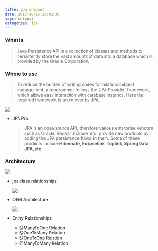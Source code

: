 ```yaml
---
title: jpa snippet
date: 2017-10-16 20:01:30
tags: snippet
categories: jpa
---
```


### What is

> Java Persistence API is a collection of classes and methods to persistently store the vast amounts of data into a database which is provided by the Oracle Corporation.

### Where to use

> To reduce the burden of writing codes for relational object management, a programmer follows the ‘JPA Provider’ framework, which allows easy interaction with database instance. Here the required framework is taken over by JPA.

![](https://www.tutorialspoint.com/jpa/images/jpa_provider.png)

- JPA Pro
  
  > JPA is an open source API, therefore various enterprise vendors such as Oracle, Redhat, Eclipse, etc. provide new products by adding the JPA persistence flavor in them. Some of these products include:**Hibernate, Eclipselink, Toplink, Spring Data JPA, etc.**

### Architecture

![](https://www.tutorialspoint.com/jpa/images/jpa_class_level_architecture.png)

- jpa class relationships
  
  ![](https://www.tutorialspoint.com/jpa/images/jpa_class_relationships.png)

- ORM Architecture
  
  ![](https://www.tutorialspoint.com/jpa/images/object_relational_mapping.png)

- Entity Relationships
  
  - @ManyToOne Relation
  - @OneToMany Relation
  - @OneToOne Relation
  - @ManyToMany Relation